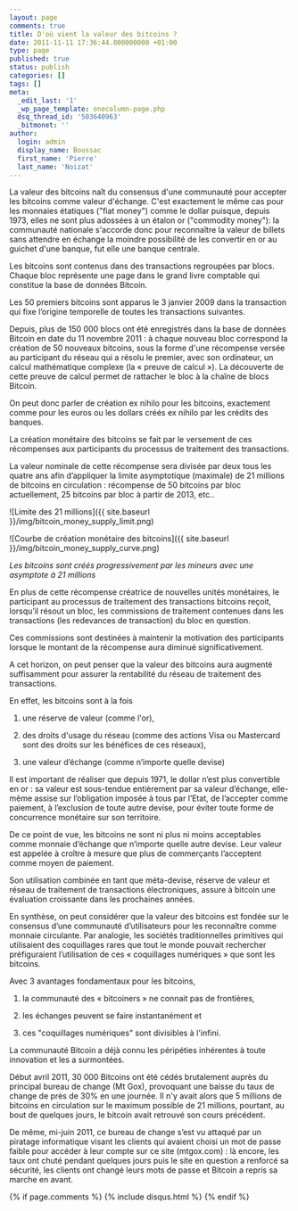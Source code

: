 ```yaml
---
layout: page
comments: true
title: D'où vient la valeur des bitcoins ?
date: 2011-11-11 17:36:44.000000000 +01:00
type: page
published: true
status: publish
categories: []
tags: []
meta:
  _edit_last: '1'
  _wp_page_template: onecolumn-page.php
  dsq_thread_id: '503640963'
  _bitmonet: ''
author:
  login: admin
  display_name: Boussac
  first_name: 'Pierre'
  last_name: 'Noizat'
---
```

La valeur des bitcoins naît du consensus d'une communauté pour accepter les bitcoins comme valeur d'échange.
C'est exactement le même cas pour les monnaies étatiques ("fiat money") comme le dollar puisque, depuis 1973, elles ne sont plus adossées à un étalon or ("commodity money"): la communauté nationale s'accorde donc pour reconnaître la valeur de billets sans attendre en échange la moindre possibilité de les convertir en or au guichet d'une banque, fut elle une banque centrale.

Les bitcoins sont contenus dans des transactions regroupées par blocs. Chaque bloc représente une page dans le grand livre comptable qui constitue la base de données Bitcoin.
	
Les 50 premiers bitcoins sont apparus le 3 janvier 2009 dans la transaction qui fixe l’origine temporelle de toutes les transactions suivantes.

Depuis, plus de 150 000 blocs ont été enregistrés dans la base de données Bitcoin en date du 11 novembre 2011 : à chaque nouveau bloc correspond la création de 50 nouveaux bitcoins, sous la forme d'une récompense versée au participant du réseau qui a résolu le premier, avec son ordinateur, un calcul mathématique complexe (la « preuve de calcul »). La découverte de cette preuve de calcul permet de rattacher le bloc à la chaîne de blocs Bitcoin.

On peut donc parler de création ex nihilo pour les bitcoins, exactement comme pour les euros ou les dollars créés ex nihilo par les crédits des banques.
	
La création monétaire des bitcoins se fait par le versement de ces récompenses aux participants du processus de traitement des transactions.

La valeur nominale de cette récompense sera divisée par deux tous les quatre ans afin d’appliquer la limite asymptotique (maximale) de 21 millions de bitcoins en circulation : récompense de 50 bitcoins par bloc actuellement, 25 bitcoins par bloc à partir de 2013, etc..

![Limite des 21 millions]({{ site.baseurl }}/img/bitcoin_money_supply_limit.png)

![Courbe de création monétaire des bitcoins]({{ site.baseurl }}/img/bitcoin_money_supply_curve.png)

_Les bitcoins sont créés progressivement par les mineurs avec une asymptote à 21 millions_


En plus de cette récompense créatrice de nouvelles unités monétaires, le participant au processus de traitement des transactions bitcoins reçoit, lorsqu’il résout un bloc, les commissions de traitement contenues dans les transactions (les redevances de transaction) du bloc en question.

Ces commissions sont destinées à maintenir la motivation des participants lorsque le montant de la récompense aura diminué significativement.
	
A cet horizon, on peut penser que la valeur des bitcoins aura augmenté suffisamment pour assurer la rentabilité du réseau de traitement des transactions.

En effet, les bitcoins sont à la fois

1) une réserve de valeur (comme l'or),

2) des droits d'usage du réseau (comme des actions Visa ou Mastercard sont des droits sur les bénéfices de ces réseaux),

3) une valeur d’échange (comme n’importe quelle devise)

Il est important de réaliser que depuis 1971, le dollar n’est plus convertible en or : sa valeur est sous-tendue entièrement par sa valeur d’échange, elle-même assise sur l’obligation imposée à tous par l’Etat, de l’accepter comme paiement, à l’exclusion de toute autre devise, pour éviter toute forme de concurrence monétaire sur son territoire.

De ce point de vue, les bitcoins ne sont ni plus ni moins acceptables comme monnaie d’échange que n’importe quelle autre devise. Leur valeur est appelée à croître à mesure que plus de commerçants l’acceptent comme moyen de paiement.

Son utilisation combinée en tant que méta-devise, réserve de valeur et réseau de traitement de transactions électroniques, assure à bitcoin une évaluation croissante dans les prochaines années.

En synthèse, on peut considérer que la valeur des bitcoins est fondée sur le consensus d’une communauté d’utilisateurs pour les reconnaître comme monnaie circulante. Par analogie, les sociétés traditionnelles primitives qui utilisaient des coquillages rares que tout le monde pouvait rechercher préfiguraient l’utilisation de ces « coquillages numériques » que sont les bitcoins. 
	
Avec 3 avantages fondamentaux pour les bitcoins,


1) la communauté des « bitcoiners » ne connait pas de frontières,

2) les échanges peuvent se faire instantanément et 

3) ces "coquillages numériques" sont divisibles à l'infini.

La communauté Bitcoin a déjà connu les péripéties inhérentes à toute innovation et les a surmontées.

Début avril 2011, 30 000 Bitcoins ont été cédés brutalement auprès du principal bureau de change (Mt Gox), provoquant une baisse du taux de change de près de 30% en une journée. Il n'y avait alors que 5 millions de bitcoins en circulation sur le maximum possible de 21 millions, pourtant, au bout de quelques jours, le bitcoin avait retrouvé son cours précédent.

De même, mi-juin 2011, ce bureau de change s’est vu attaqué par un piratage informatique visant les clients qui avaient choisi un mot de passe faible pour accéder à leur compte sur ce site (mtgox.com) : là encore, les taux ont chuté pendant quelques jours puis le site en question a renforcé sa sécurité, les clients ont changé leurs mots de passe et Bitcoin a repris sa marche en avant.

{% if page.comments %}
	{% include disqus.html %}
{% endif %}
